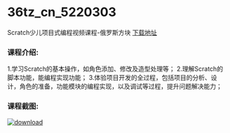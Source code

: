 # 36tz_cn_5220303
Scratch少儿项目式编程视频课程-俄罗斯方块
[下载地址](http://www.36tz.cn/article/5220303 "下载地址")
### 课程介绍:
1.学习Scratch的基本操作，如角色添加、修改及造型处理等； 2.理解Scratch的脚本功能，能编程实现功能； 3.体验项目开发的全过程，包括项目的分析、设计，角色的准备，功能模块的编程实现，以及调试等过程，提升问题解决能力；

### 课程截图:
[![download](http://36tz.cn/muke_img/2021_07_2-8.png "下载地址")](http://www.36tz.cn "下载地址")
